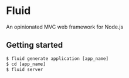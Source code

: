 # Fluid
An opinionated MVC web framework for Node.js

## Getting started

```javascript
$ fluid generate application [app_name]
$ cd [app_name]
$ fluid server
```
